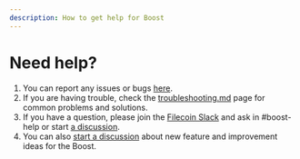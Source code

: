 ```yaml
---
description: How to get help for Boost
---
```


# Need help?

1. You can report any issues or bugs [here](https://github.com/filecoin-project/boost/issues/new?assignees=\&labels=need%2Ftriage%2Ckind%2Fbug\&template=bug\_report.yml).
2. If you are having trouble, check the [troubleshooting.md](troubleshooting.md "mention") page for common problems and solutions.
3. If you have a question, please join the [Filecoin Slack](https://filecoin.io/slack/) and ask in #boost-help or start [a discussion](https://github.com/filecoin-project/boost/discussions).
4. You can also [start a discussion](https://github.com/filecoin-project/boost/discussions/new?category=ideas) about new feature and improvement ideas for the Boost.
